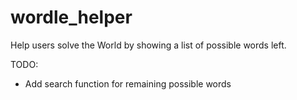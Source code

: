 # wordle_helper

Help users solve the World by showing a list of possible words left.

TODO:
- Add search function for remaining possible words